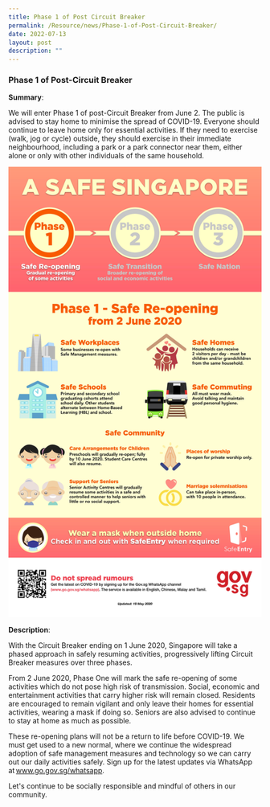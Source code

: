 ```yaml
---
title: Phase 1 of Post Circuit Breaker
permalink: /Resource/news/Phase-1-of-Post-Circuit-Breaker/
date: 2022-07-13
layout: post
description: ""
---
```

### Phase 1 of Post-Circuit Breaker 

**Summary**: 

We will enter Phase 1 of post-Circuit Breaker from June 2. The public is advised to stay home to minimise the spread of COVID-19. Everyone should continue to leave home only for essential activities. If they need to exercise (walk, jog or cycle) outside, they should exercise in their immediate neighbourhood, including a park or a park connector near them, either alone or only with other individuals of the same household. 

![](/images/NewsRoom/Phase%201%20Post%20Circuit%20Breaker.jpeg)

**Description**: 

With the Circuit Breaker ending on 1 June 2020, Singapore will take a phased approach in safely resuming activities, progressively lifting Circuit Breaker measures over three phases. 
 
From 2 June 2020, Phase One will mark the safe re-opening of some activities which do not pose high risk of transmission. Social, economic and entertainment activities that carry higher risk will remain closed. Residents are encouraged to remain vigilant and only leave their homes for essential activities, wearing a mask if doing so. Seniors are also advised to continue to stay at home as much as possible. 
 
These re-opening plans will not be a return to life before COVID-19. We must get used to a new normal, where we continue the widespread adoption of safe management measures and technology so we can carry out our daily activities safely. Sign up for the latest updates via WhatsApp at www.go.gov.sg/whatsapp. 

Let's continue to be socially responsible and mindful of others in our community.